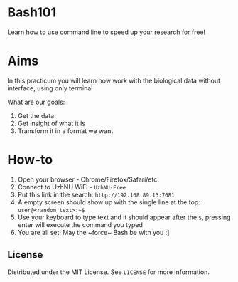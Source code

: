 # Bash101

Learn how to use command line to speed up your research for free!

# Aims

In this practicum you will learn how work with the biological data without
interface, using only terminal

What are our goals:
1. Get the data
2. Get insight of what it is
3. Transform it in a format we want
# How-to

1. Open your browser - Chrome/Firefox/Safari/etc.
2. Connect to UzhNU WiFi - `UzhNU-Free`
3. Put this link in the search: `http://192.168.89.13:7681`
4. A empty screen should show up with the single line at the top: `user@<random text>:~$`
5. Use your keyboard to type text and it should appear after the `$`, pressing enter will execute the command you typed
6. You are all set! May the ~force~ Bash be with you :]


## License

Distributed under the MIT License. See `LICENSE` for more information.
